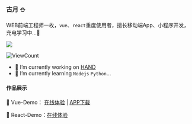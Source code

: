 <!--
**humiao7/humiao7** is a ✨ _special_ ✨ repository because its `README.md` (this file) appears on your GitHub profile.

Here are some ideas to get you started:

- 🔭 I’m currently working on ...
- 🌱 I’m currently learning ...
- 👯 I’m looking to collaborate on ...
- 🤔 I’m looking for help with ...
- 💬 Ask me about ...
- 📫 How to reach me: ...
- 😄 Pronouns: ...
- ⚡ Fun fact: ...
  -->

### 古月 :snowman:

WEB前端工程师一枚，`vue`、`react`重度使用者，擅长移动端App、小程序开发，充电学习中...:electric_plug:

![](https://github-readme-stats.vercel.app/api?username=humiao7)

![ViewCount](https://views.whatilearened.today/views/github/humiao7/humiao7.svg)

- 🔭 I’m currently working on [HAND](https://www.hand-china.com/)
- 🌱 I’m currently learning `Nodejs` `Python`...

#### 作品展示

:palm_tree: Vue-Demo： [在线体验](https://humiao7.github.io/vue-demo.github.io/#/login)   |   [APP下载](https://www.pgyer.com/DPPU)        

:tulip: React-Demo：[在线体验](https://humiao7.github.io/react-demo.github.io/#/)
